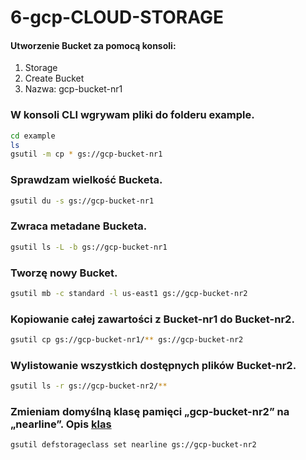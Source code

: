 # 6-gcp-CLOUD-STORAGE

#### Utworzenie Bucket za pomocą konsoli:
1. Storage
2. Create Bucket
3. Nazwa: gcp-bucket-nr1

### W konsoli CLI wgrywam pliki do folderu example.

```bash
cd example
ls
gsutil -m cp * gs://gcp-bucket-nr1
```
### Sprawdzam wielkość Bucketa.

```bash
gsutil du -s gs://gcp-bucket-nr1
```
### Zwraca metadane Bucketa.

```bash
gsutil ls -L -b gs://gcp-bucket-nr1
```

### Tworzę nowy Bucket.

```bash
gsutil mb -c standard -l us-east1 gs://gcp-bucket-nr2
```

### Kopiowanie całej zawartości z Bucket-nr1 do Bucket-nr2.

```bash
gsutil cp gs://gcp-bucket-nr1/** gs://gcp-bucket-nr2
```

### Wylistowanie wszystkich dostępnych plików Bucket-nr2.

```bash
gsutil ls -r gs://gcp-bucket-nr2/**
```

### Zmieniam domyślną klasę pamięci „gcp-bucket-nr2” na „nearline”. Opis [klas](https://cloud.google.com/storage/docs/storage-classes) 

```bash
gsutil defstorageclass set nearline gs://gcp-bucket-nr2
```
